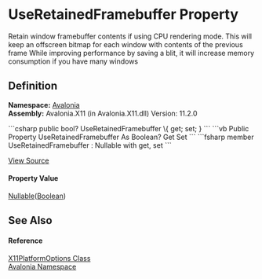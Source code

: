 # UseRetainedFramebuffer Property


Retain window framebuffer contents if using CPU rendering mode. This will keep an offscreen bitmap for each window with contents of the previous frame While improving performance by saving a blit, it will increase memory consumption if you have many windows



## Definition
**Namespace:** <a href="N_Avalonia">Avalonia</a>  
**Assembly:** Avalonia.X11 (in Avalonia.X11.dll) Version: 11.2.0

<Tabs groupId="api-code-preview">
<TabItem value="csharp" label="C#">
```csharp
public bool? UseRetainedFramebuffer \{ get; set; }
```
</TabItem>
<TabItem value="vb" label="VB">
```vb
Public Property UseRetainedFramebuffer As Boolean?
	Get
	Set
```
</TabItem>
<TabItem value="fsharp" label="F#">
```fsharp
member UseRetainedFramebuffer : Nullable<bool> with get, set
```
</TabItem>
</Tabs>



<a href="https://github.com/AvaloniaUI/Avalonia/tree/master/src/Avalonia.X11/X11Platform.cs#L373" title="View the source code">View Source</a>



#### Property Value
<a href="https://learn.microsoft.com/dotnet/api/system.nullable-1" target="_blank" rel="noopener noreferrer">Nullable</a>(<a href="https://learn.microsoft.com/dotnet/api/system.boolean" target="_blank" rel="noopener noreferrer">Boolean</a>)

## See Also


#### Reference
<a href="T_Avalonia_X11PlatformOptions">X11PlatformOptions Class</a>  
<a href="N_Avalonia">Avalonia Namespace</a>  

